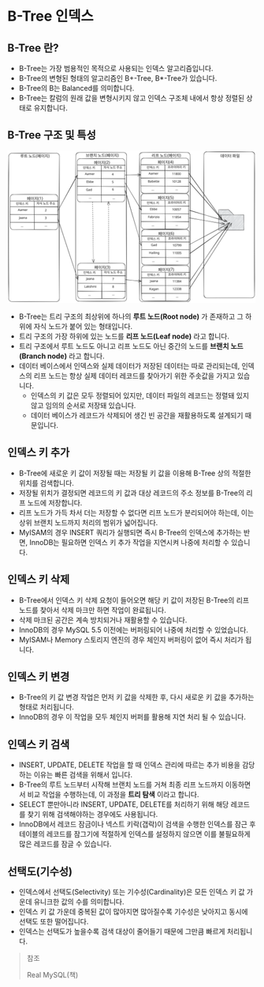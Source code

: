 # B-Tree 인덱스

## B-Tree 란?

* B-Tree는 가장 범용적인 목적으로 사용되는 인덱스 알고리즘입니다.
* B-Tree의 변형된 형태의 알고리즘인 B+-Tree, B*-Tree가 있습니다.
* B-Tree의 B는 Balanced를 의미합니다.
* B-Tree는 칼럼의 원래 값을 변형시키지 않고 인덱스 구조체 내에서 항상 정렬된 상태로 유지합니다.

## B-Tree 구조 및 특성

<img src="img/B-TreeBasic.svg" width="600">

* B-Tree는 트리 구조의 최상위에 하나의 **루트 노드(Root node)** 가 존재하고 그 하위에 자식 노드가 붙어 있는 형태입니다.
* 트리 구조의 가장 하위에 있는 노드를 **리프 노드(Leaf node)** 라고 합니다.
* 트리 구조에서 루트 노드도 아니고 리프 노드도 아닌 중간의 노드를 **브랜치 노드(Branch node)** 라고 합니다.
* 데이터 베이스에서 인덱스와 실제 데이터가 저장된 데이터는 따로 관리되는데, 인덱스의 리프 노드는 항상 실제 데이터 레코드를 찾아가기 위한 주솟값을 가지고 있습니다.
    * 인덱스의 키 값은 모두 정렬되어 있지만, 데이터 파일의 레코드는 정렬돼 있지 않고 임의의 순서로 저장돼 있습니다.
    * 데이터 베이스가 레코드가 삭제되어 생긴 빈 공간을 재활용하도록 설계되기 때문입니다.

## 인덱스 키 추가

* B-Tree에 새로운 키 값이 저장될 때는 저장될 키 값을 이용해 B-Tree 상의 적절한 위치를 검색합니다.
* 저장될 위치가 결정되면 레코드의 키 값과 대상 레코드의 주소 정보를 B-Tree의 리프 노드에 저장합니다.
* 리프 노드가 가득 차서 더는 저장할 수 없다면 리프 노드가 분리되어야 하는데, 이는 상위 브랜치 노드까지 처리의 범위가 넓어집니다.
* MyISAM의 경우 INSERT 쿼리가 실행되면 즉시 B-Tree의 인덱스에 추가하는 반면, InnoDB는 필요하면 인덱스 키 추가 작업을 지연시켜 나중에 처리할 수 있습니다.

## 인덱스 키 삭제

* B-Tree에서 인덱스 키 삭제 요청이 들어오면 해당 키 값이 저장된 B-Tree의 리프 노드를 찾아서 삭제 마크만 하면 작업이 완료됩니다.
* 삭제 마크된 공간은 계속 방치되거나 재활용할 수 있습니다.
* InnoDB의 경우 MySQL 5.5 이전에는 버퍼링되어 나중에 처리할 수 있었습니다.
* MyISAM나 Memory 스토리지 엔진의 경우 체인지 버퍼링이 없어 즉시 처리가 됩니다.

## 인덱스 키 변경

* B-Tree의 키 값 변경 작업은 먼저 키 값을 삭제한 후, 다시 새로운 키 값을 추가하는 형태로 처리됩니다.
* InnoDB의 경우 이 작업을 모두 체인지 버퍼를 활용해 지연 처리 될 수 있습니다.

## 인덱스 키 검색

* INSERT, UPDATE, DELETE 작업을 할 때 인덱스 관리에 따르는 추가 비용을 감당하는 이유는 빠른 검색을 위해서 입니다.
* B-Tree의 루트 노드부터 시작해 브랜치 노드를 거쳐 최종 리프 노드까지 이동하면서 비교 작업을 수행하는데, 이 과정을 **트리 탐색** 이라고 합니다.
* SELECT 뿐만아니라 INSERT, UPDATE, DELETE를 처리하기 위해 해당 레코드를 찾기 위해 검색해야하는 경우에도 사용됩니다.
* InnoDB에서 레코드 잠금이나 넥스트 키락(갭락)이 검색을 수행한 인덱스를 잠근 후 테이블의 레코드를 잠그기에 적절하게 인덱스를 설정하지 않으면 이를 불필요하게 많은 레코드를 잠글 수 있습니다.

## 선택도(기수성)

* 인덱스에서 선택도(Selectivity) 또는 기수성(Cardinality)은 모든 인덱스 키 값 가운데 유니크한 값의 수를 의미합니다.
* 인덱스 키 값 가운데 중복된 값이 많아지면 많아질수록 기수성은 낮아지고 동시에 선택도 또한 떨어집니다.
* 인덱스는 선택도가 높을수록 검색 대상이 줄어들기 때문에 그만큼 빠르게 처리됩니다.

> 참조
> 
> Real MySQL(책)
